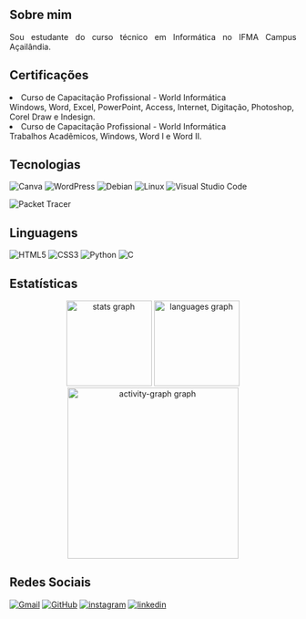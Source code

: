 
<h2>Sobre mim</h2> 
<p align="justify">Sou estudante do curso técnico em Informática no IFMA  Campus Açailândia.</p>

<h2>Certificações</h2>
<p align="justify"> <li> Curso de Capacitação Profissional - World Informática
<br>
Windows, Word, Excel, PowerPoint, Access, Internet, Digitação, Photoshop, Corel Draw e Indesign.
<br>
<li> Curso de Capacitação Profissional - World Informática
<br>
Trabalhos Acadêmicos, Windows, Word I e Word II.</p>


<h2 align="left"> Tecnologias</h2>

![Canva](https://img.shields.io/badge/Canva-000?style=for-the-badge&logo=canva&logoColor=00C4CC)
![WordPress](https://img.shields.io/badge/WordPress-000?style=for-the-badge&logo=wordpress&logoColor=blue)
![Debian](https://img.shields.io/badge/Debian-000?style=for-the-badge&logo=debian&logoColor=A81D33)
![Linux](https://img.shields.io/badge/Linux-000?style=for-the-badge&logo=linux&logoColor=FCC624)
![Visual Studio Code](https://img.shields.io/badge/Visual%20Studio%20Code-000?style=for-the-badge&logo=visualstudiocode&logoColor=007ACC)


![Packet Tracer](https://img.shields.io/badge/Packet%20Tracer-000?style=for-the-badge&logo=cisco&logoColor=blue)


<h2 align="left"> Linguagens</h2>

![HTML5](https://img.shields.io/badge/HTML5-000?style=for-the-badge&logo=html5)
![CSS3](https://img.shields.io/badge/CSS3-000?style=for-the-badge&logo=css3&logoColor=blue)
![Python](https://img.shields.io/badge/python-000?style=for-the-badge&logo=python&logoColor=ffdd54)
![C](https://img.shields.io/badge/C-000?style=for-the-badge&logo=c&logoColor=white)

  

</div>
  
  <h2>Estatísticas</h2>
  <div align="center">
   <img src="https://github-readme-stats.vercel.app/api?username=Lhayla-Shamy1&hide_title=true&hide_rank=false&show_icons=true&include_all_commits=true&count_private=true&disable_animations=false&theme=github_dark&locale=pt-br&hide_border=true&order=1" height="150" alt="stats graph" /> 
    <img src="https://github-readme-stats.vercel.app/api/top-langs?username=Lhayla-Shamy1&locale=pt-br&hide_title=false&layout=compact&card_width=320&langs_count=9&theme=github_dark&hide_border=true&order=2&custom_title=Linguagens" height="150" alt="languages graph" />
  <img src="https://github-readme-activity-graph.vercel.app/graph?username=Lhayla-Shamy1&radius=16&theme=github-dark&area=true&order=5&hide_border=true" height="300" alt="activity-graph graph"  />
</div>
  </div>


  </div>


  <h2>Redes Sociais</h2>
  <div align="letf">
    
  [![Gmail](https://img.shields.io/badge/Gmail-000?style=for-the-badge&logo=gmail&logoColor=white)](mailto:lhaylashamy@acad.ifma.edu.br)
  [![GitHub](https://img.shields.io/badge/GitHub-000?style=for-the-badge&logo=github&logoColor=white)](https://github.com/Lhayla-Shamy1)
  [![instagram](https://img.shields.io/badge/instagram-000?style=for-the-badge&logo=instagram&logoColor=blue)](https://www.instagram.com/lhaylashamy9)
  [![linkedin](https://img.shields.io/badge/linkedin-000?style=for-the-badge&logo=linkedin&logoColor=blue)](https://www.linkedin.com/in/lhayla-shamy-santos-fonseca-bba7a433a/)


  </a>
</div>

</div>

<!--
**Lhayla-Shamy1/Lhayla-Shamy1** is a ✨ _special_ ✨ repository because its `README.md` (this file) appears on your GitHub profile.

Here are some ideas to get you started:

- 🔭 I’m currently working on ...
- 🌱 I’m currently learning ...
- 👯 I’m looking to collaborate on ...
- 🤔 I’m looking for help with ...
- 💬 Ask me about ...
- 📫 How to reach me: ...
- 😄 Pronouns: ...
- ⚡ Fun fact: ...
-->

